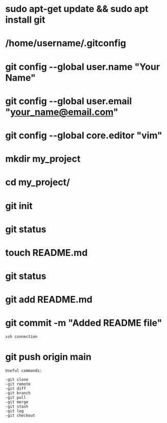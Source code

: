 # sudo apt-get update && sudo apt install git

# /home/username/.gitconfig

# git config --global user.name "Your Name"
# git config --global user.email "your_name@email.com"
# git config --global core.editor "vim"

# mkdir my_project
# cd my_project/
# git init

# git status
# touch README.md
# git status
# git add README.md
# git commit -m "Added README file"

```
ssh connection
```
# git push origin main

```
Useful commands:

-git clone
-git remote
-git diff
-git branch
-git pull
-git merge
-git stash
-git log
-git checkout
```

